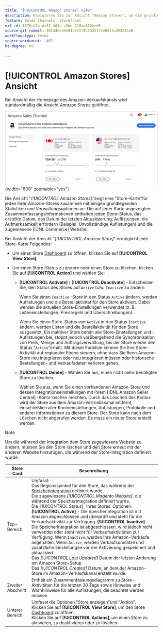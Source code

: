 ```yaml
---
title: "[!UICONTROL Amazon Stores] view"
description: Navigieren Sie zur Ansicht "Amazon Stores", um die grundlegenden Statistiken für jeden Ihrer Amazon Stores schnell zu überprüfen und auf die Verwaltungsoptionen zuzugreifen.
feature: Sales Channels, Storefront
exl-id: 1376cd84-da81-4d3b-a5be-218aa802eed6
source-git-commit: 801d4eee9e84b5c5f8b53397fbe8023ad54281e6
workflow-type: tm+mt
source-wordcount: '462'
ht-degree: 0%

---
```


# [!UICONTROL Amazon Stores] Ansicht

Bei Ansicht der Homepage des Amazon-Verkaufskanals wird standardmäßig die Ansicht _Amazon Stores_ geöffnet.

![Ansicht &quot;Amazon Stores&quot;](assets/amazon-sales-channel-home-tabs.png){width="600" zoomable="yes"}

Die Ansicht &quot;_[!UICONTROL Amazon Stores]_&quot;zeigt eine &quot;Store-Karte&quot;für jeden Ihrer Amazon-Stores zusammen mit einigen grundlegenden Statistiken und Verwaltungsoptionen an. Die auf jeder Karte angezeigten Zusammenfassungsinformationen enthalten jeden Store-Status, das erstellte Datum, das Datum der letzten Aktualisierung, Auflistungen, die Aufmerksamkeit erfordern (Beispiel: Unvollständige Auflistungen) und die zugewiesene [!DNL Commerce] Website.

Bei Ansicht der Ansicht &quot;_[!UICONTROL Amazon Store]_&quot; ermöglicht jede Store-Karte Folgendes:

- Um einen Store [Dashboard](./amazon-store-dashboard.md) zu öffnen, klicken Sie auf **[!UICONTROL View Store]**.

- Um einen Store-Status zu ändern oder einen Store zu löschen, klicken Sie auf **[!UICONTROL Action]** und wählen Sie:

   - **[!UICONTROL Activate]** / **[!UICONTROL Deactivate]** - Entscheiden Sie, den Status des Stores auf `Active` bzw. `Inactive` zu ändern.

     Wenn Sie einen `Inactive` -Store in den Status `Active` ändern, werden Auflistungen und die Bestellaktivität für den Store aktiviert. Dabei werden die aktuellen Store-Einstellungen verwendet (z. B. Listeneinstellungen, Preisregeln und Überschreibungen).

     Wenn Sie einen Store-Status von `Active` in den Status `Inactive` ändern, werden Listen und die Bestellaktivität für den Store ausgesetzt. Ein inaktiver Store behält alle Store-Einstellungen und -Auflistungen bei, stoppt jedoch vorübergehend die Synchronisation von Preis, Menge und Auftragsverwaltung, bis der Store wieder den Status &quot;`Active`&quot;erhält. Mit dieser Funktion können Sie Ihre Store-Aktivität auf regionaler Ebene steuern, ohne dass Sie Ihren Amazon-Store neu integrieren oder neu integrieren müssen oder historische Bestellungen- und Verkaufsdaten verloren gehen.

   - **[!UICONTROL Delete]** - Wählen Sie aus, einen nicht mehr benötigten Store zu löschen.

     Wählen Sie aus, wann Sie einen vorhandenen Amazon-Store und dessen Integrationseinstellungen mit Ihrem [!DNL Amazon Seller Central] -Konto löschen möchten. Durch das Löschen des Kontos wird der Store aus dem Amazon-Vertriebskanal entfernt, einschließlich aller Kontoeinstellungen, Auflistungen, Protokolle und anderer Informationen zu diesem Store. Der Store kann nach dem Löschen nicht abgerufen werden. Es muss ein neuer Store erstellt werden.

>[!NOTE]
>Um die während der Integration dem Store zugewiesene Website zu ändern, müssen Sie den Store löschen und den Store erneut mit der anderen Website hinzufügen, die während der Store-Integration definiert wurde.

| Store Card | Beschreibung |
|----------------|-----------------------------------------------------------------------------------------------------------------------------------------------------------------------------------------------------------------------------------------------------------------------------------------------------------------------------------------------------------------------------------------------------------------------------------------------------------------------------------------------------------------------------------------------------------------------------------------------------------------------------------------------------------------------------------------------------------------------------------------------------------------------------------------------------------------------|
| Top-Bereich | Umfasst: <br>Das Regionssymbol für den Store, das während der [Speicherintegration](./store-integration.md) definiert wurde.<br> Die zugewiesene _[!UICONTROL Magento Website]_, die während der Speicherintegration definiert wurde.<br>Die_[!UICONTROL Status]_ Ihres Stores. Optionen: **[!UICONTROL Active]** - Die Speicherintegration ist mit Amazon abgeschlossen und überprüft und steht für die Verkaufsaktivität zur Verfügung. **[!UICONTROL Inactive]** - Die Speicherintegration ist abgeschlossen, wird jedoch nicht verwendet oder steht nicht für Verkaufsaktivitäten zur Verfügung. Wenn `Inactive`, werden Ihre Amazon-Verkäufe angehalten. Wenn `Active`, werden Verkaufsumsätze und zusätzliche Einstellungen vor der Aktivierung gespeichert und aktualisiert.<br>Das *[!UICONTROL Last Updated]* Datum der letzten Änderung am Amazon Store-Setup.<br>Das *[!UICONTROL Created]* Datum, an dem der Amazon-Store im Amazon-Verkaufskanal erstellt wurde. |
| Zweiter Abschnitt | Enthält ein Zusammenfassungsdiagramm zu Store-Aktivitäten für die letzten 30 Tage sowie Hinweise und Warnhinweise für alle Auflistungen, die beachtet werden müssen. |
| Unterer Bereich | Umfasst die Optionen &quot;Store anzeigen&quot;und &quot;Aktion&quot;.<br>Klicken Sie auf **[!UICONTROL View Store]**, um den Store [Dashboard](./amazon-store-dashboard.md) zu öffnen.<br>Klicken Sie auf **[!UICONTROL Actions]**, um einen Store zu aktivieren, zu deaktivieren oder zu löschen. |
